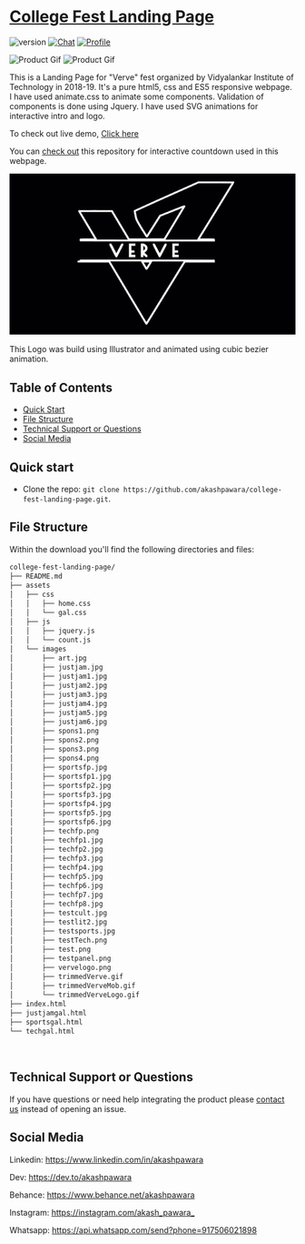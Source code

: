 # [College Fest Landing Page](https://akashpawara.github.io/college-fest-landing-page/) 

![version](https://img.shields.io/badge/version-1.0.0-blue.svg) [![Chat](https://img.shields.io/badge/chat-on%20discord-7289da.svg)](https://discordapp.com/users/228556195689005059) [![Profile](https://img.shields.io/badge/Linkedin-akashpawara-blue)](https://www.linkedin.com/in/akashpawara)
 
![Product Gif](assets/images/trimmedVerve.gif) ![Product Gif](assets/images/trimmedVerveMob.gif)

This is a Landing Page for "Verve" fest organized by Vidyalankar Institute of Technology in 2018-19. It's a pure html5, css and ES5 responsive webpage. I have used animate.css to animate some components. Validation of components is done using Jquery. I have used SVG animations for interactive intro and logo.

To check out live demo, [Click here](https://akashpawara.github.io/college-fest-landing-page/)

You can [check out](https://github.com/akashpawara/countdown) this repository for interactive countdown used in this webpage. 

![Product Gif](assets/images/trimmedVerveLogo.gif)

This Logo was build using Illustrator and animated using cubic bezier animation.

## Table of Contents


* [Quick Start](#quick-start)
* [File Structure](#file-structure)
* [Technical Support or Questions](#technical-support-or-questions)
* [Social Media](#social-media)

## Quick start

- Clone the repo: `git clone https://github.com/akashpawara/college-fest-landing-page.git`.



## File Structure
Within the download you'll find the following directories and files:

```
college-fest-landing-page/
├── README.md
├── assets
│   ├── css
│   │   ├── home.css
│   │   └── gal.css
│   ├── js
│   │   ├── jquery.js
│   │   └── count.js
│   └── images
│       ├── art.jpg
│       ├── justjam.jpg
│       ├── justjam1.jpg
│       ├── justjam2.jpg
│       ├── justjam3.jpg
│       ├── justjam4.jpg
│       ├── justjam5.jpg
│       ├── justjam6.jpg
│       ├── spons1.png
│       ├── spons2.png
│       ├── spons3.png
│       ├── spons4.png
│       ├── sportsfp.jpg
│       ├── sportsfp1.jpg
│       ├── sportsfp2.jpg
│       ├── sportsfp3.jpg
│       ├── sportsfp4.jpg
│       ├── sportsfp5.jpg
│       ├── sportsfp6.jpg
│       ├── techfp.png
│       ├── techfp1.jpg
│       ├── techfp2.jpg
│       ├── techfp3.jpg
│       ├── techfp4.jpg
│       ├── techfp5.jpg
│       ├── techfp6.jpg
│       ├── techfp7.jpg
│       ├── techfp8.jpg
│       ├── testcult.jpg
│       ├── testlit2.jpg
│       ├── testsports.jpg
│       ├── testTech.png
│       ├── test.png
│       ├── testpanel.png
│       ├── vervelogo.png
│       ├── trimmedVerve.gif
│       ├── trimmedVerveMob.gif
│       └── trimmedVerveLogo.gif
├── index.html
├── justjamgal.html
├── sportsgal.html
└── techgal.html
 


```


## Technical Support or Questions

If you have questions or need help integrating the product please [contact us](https://api.whatsapp.com/send?phone=917506021898) instead of opening an issue.



## Social Media

Linkedin: <https://www.linkedin.com/in/akashpawara>

Dev: <https://dev.to/akashpawara>

Behance: <https://www.behance.net/akashpawara>

Instagram: <https://instagram.com/akash_pawara_>

Whatsapp: <https://api.whatsapp.com/send?phone=917506021898>


